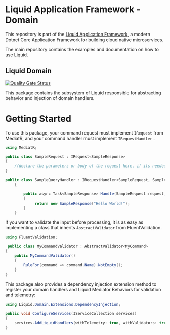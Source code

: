 Liquid Application Framework - Domain
=====================================

This repository is part of the [Liquid Application Framework](https://github.com/Avanade/Liquid-Application-Framework), a modern Dotnet Core Application Framework for building cloud native microservices.

The main repository contains the examples and documentation on how to use Liquid.

Liquid Domain
-------------
[![Quality Gate Status](https://sonarcloud.io/api/project_badges/measure?project=Avanade_Liquid.Domain&metric=alert_status)](https://sonarcloud.io/dashboard?id=Avanade_Liquid.Domain)


This package contains the subsystem of Liquid responsible for abstracting behavior and injection of domain handlers.

Getting Started
===
To use this package, your command request must implement ```IRequest``` from MediatR, and your command handler must implement ```IRequestHandler``` .

```C#
using MediatR;
```

```C#
public class SampleRequest : IRequest<SampleResponse>
{
    //declare the parameters or body of the request here, if its needed.
}
```
```C#
public class SampleQueryHandler : IRequestHandler<SampleRequest, SampleResponse>
    {  

        public async Task<SampleResponse> Handle(SampleRequest request, CancellationToken cancellationToken)
        {
             return new SampleResponse("Hello World!");
        }
    }
```

If you want to validate the input before processing, it is as easy as implementing a class that inherits ```AbstractValidator``` from FluentValidation.

```C#
using FluentValidation;
```
```C#
 public class MyCommandValidator : AbstractValidator<MyCommand>
{
    public MyCommandValidator()
    {
        RuleFor(command => command.Name).NotEmpty();
    }
}
```
This package also provides a dependency injection extension method to register your domain handlers and Liquid Mediator Behaviors for validation and telemetry:

```C#
using Liquid.Domain.Extensions.DependencyInjection;
```
```csharp
public void ConfigureServices(IServiceCollection services)
{
    services.AddLiquidHandlers(withTelemetry: true, withValidators: true, typeof(MyCommand).Assembly);
}
```